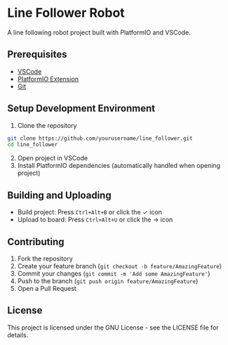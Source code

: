 # Line Follower Robot

A line following robot project built with PlatformIO and VSCode.

## Prerequisites

- [VSCode](https://code.visualstudio.com/)
- [PlatformIO Extension](https://platformio.org/install/ide?install=vscode)
- [Git](https://git-scm.com/downloads)

## Setup Development Environment

1. Clone the repository
```bash
git clone https://github.com/yourusername/line_follower.git
cd line_follower
```

2. Open project in VSCode
3. Install PlatformIO dependencies (automatically handled when opening project)

## Building and Uploading

- Build project: Press `Ctrl+Alt+B` or click the ✓ icon
- Upload to board: Press `Ctrl+Alt+U` or click the → icon

## Contributing

1. Fork the repository
2. Create your feature branch (`git checkout -b feature/AmazingFeature`)
3. Commit your changes (`git commit -m 'Add some AmazingFeature'`)
4. Push to the branch (`git push origin feature/AmazingFeature`)
5. Open a Pull Request

## License

This project is licensed under the GNU License - see the LICENSE file for details.
